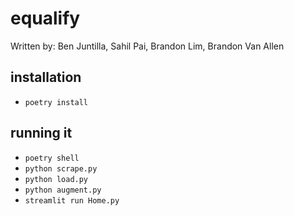 # equalify

Written by: Ben Juntilla, Sahil Pai, Brandon Lim, Brandon Van Allen

## installation

- `poetry install`

## running it

- `poetry shell`
- `python scrape.py`
- `python load.py`
- `python augment.py`
- `streamlit run Home.py`
